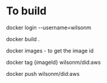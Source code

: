 # To build
docker login --username=wilsonm

docker build .

docker images - to get the image id

docker tag {imageId} wilsonm/did:aws

docker push wilsonm/did:aws
